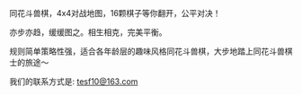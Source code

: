   同花斗兽棋，4x4对战地图，16颗棋子等你翻开，公平对决！
  
  亦步亦趋，缓缓图之。相生相克，完美平衡。
  
  规则简单策略性强，适合各年龄层的趣味风格同花斗兽棋，大步地踏上同花斗兽棋士的旅途～
  
  我们的联系方式是: tesf10@163.com
